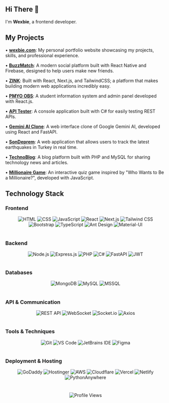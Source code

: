 ## Hi There 👋

I'm **Wexbie**, a frontend developer.

## My Projects

• **[wexbie.com](https://wexbie.com)**: My personal portfolio website showcasing my projects, skills, and professional experience.

• **[BuzzMatch](https://github.com/wexbie/buzzmatch)**: A modern social platform built with React Native and Firebase, designed to help users make new friends.  

• **[ZINK](https://github.com/wexbie/zink)**: Built with React, Next.js, and TailwindCSS; a platform that makes building modern web applications incredibly easy.  

• **[PMYO OBS](https://github.com/wexbie/pmyo-obs)**: A student information system and admin panel developed with React.js.  

• **[API Tester](https://github.com/wexbie/api-tester)**: A console application built with C# for easily testing REST APIs.  

• **[Gemini AI Clone](https://github.com/wexbie/gemini-clone)**: A web interface clone of Google Gemini AI, developed using React and FastAPI.  

• **[SonDeprem](https://github.com/wexbie/sondeprem)**: A web application that allows users to track the latest earthquakes in Turkey in real time.  

• **[TechnoBlog](https://github.com/wexbie/technoblog)**: A blog platform built with PHP and MySQL for sharing technology news and articles.  

• **[Millionaire Game](https://github.com/wexbie/milyoner)**: An interactive quiz game inspired by "Who Wants to Be a Millionaire?", developed with JavaScript.

## Technology Stack

### Frontend
<div align="center">
  <img src="https://img.shields.io/badge/HTML5-E34F26?style=for-the-badge&logo=html5&logoColor=white" alt="HTML" />
  <img src="https://img.shields.io/badge/CSS3-1572B6?style=for-the-badge&logo=css3&logoColor=white" alt="CSS" />
  <img src="https://img.shields.io/badge/JavaScript-F7DF1E?style=for-the-badge&logo=javascript&logoColor=black" alt="JavaScript" />
  <img src="https://img.shields.io/badge/React-20232A?style=for-the-badge&logo=react&logoColor=61DAFB" alt="React" />
  <img src="https://img.shields.io/badge/Next.js-000000?style=for-the-badge&logo=next.js&logoColor=white" alt="Next.js" />
  <img src="https://img.shields.io/badge/Tailwind_CSS-38B2AC?style=for-the-badge&logo=tailwind-css&logoColor=white" alt="Tailwind CSS" />
  <img src="https://img.shields.io/badge/Bootstrap-563D7C?style=for-the-badge&logo=bootstrap&logoColor=white" alt="Bootstrap" />
  <img src="https://img.shields.io/badge/TypeScript-007ACC?style=for-the-badge&logo=typescript&logoColor=white" alt="TypeScript" />
  <img src="https://img.shields.io/badge/Ant_Design-1890FF?style=for-the-badge&logo=ant-design&logoColor=white" alt="Ant Design" />
  <img src="https://img.shields.io/badge/Material_UI-0081CB?style=for-the-badge&logo=material-ui&logoColor=white" alt="Material-UI" />
</div>

#

### Backend
<div align="center">
  <img src="https://img.shields.io/badge/Node.js-43853D?style=for-the-badge&logo=node.js&logoColor=white" alt="Node.js" />
  <img src="https://img.shields.io/badge/Express.js-404D59?style=for-the-badge&logo=express&logoColor=white" alt="Express.js" />
  <img src="https://img.shields.io/badge/PHP-777BB4?style=for-the-badge&logo=php&logoColor=white" alt="PHP" />
  <img src="https://img.shields.io/badge/C%23-239120?style=for-the-badge&logo=c-sharp&logoColor=white" alt="C#" />
  <img src="https://img.shields.io/badge/FastAPI-009688?style=for-the-badge&logo=fastapi&logoColor=white" alt="FastAPI" />
  <img src="https://img.shields.io/badge/JWT-000000?style=for-the-badge&logo=json-web-tokens&logoColor=white" alt="JWT" />
</div>

#

### Databases
<div align="center">
  <img src="https://img.shields.io/badge/MongoDB-4EA94B?style=for-the-badge&logo=mongodb&logoColor=white" alt="MongoDB" />
  <img src="https://img.shields.io/badge/MySQL-00000F?style=for-the-badge&logo=mysql&logoColor=white" alt="MySQL" />
  <img src="https://img.shields.io/badge/Microsoft_SQL_Server-CC2927?style=for-the-badge&logo=microsoft-sql-server&logoColor=white" alt="MSSQL" />
</div>

#

### API & Communication
<div align="center">
  <img src="https://img.shields.io/badge/REST_API-FF6B6B?style=for-the-badge&logo=rest&logoColor=white" alt="REST API" />
  <img src="https://img.shields.io/badge/WebSocket-010101?style=for-the-badge&logo=websocket&logoColor=white" alt="WebSocket" />
  <img src="https://img.shields.io/badge/Socket.io-010101?style=for-the-badge&logo=socket.io&logoColor=white" alt="Socket.io" />
  <img src="https://img.shields.io/badge/Axios-5A29E4?style=for-the-badge&logo=axios&logoColor=white" alt="Axios" />
</div>

#

### Tools & Techniques
<div align="center">
  <img src="https://img.shields.io/badge/Git-F05032?style=for-the-badge&logo=git&logoColor=white" alt="Git" />
  <img src="https://img.shields.io/badge/VS_Code-007ACC?style=for-the-badge&logo=visual-studio-code&logoColor=white" alt="VS Code" />
  <img src="https://img.shields.io/badge/JetBrains_IDE-000000?style=for-the-badge&logo=jetbrains&logoColor=white" alt="JetBrains IDE" />
  <img src="https://img.shields.io/badge/Figma-F24E1E?style=for-the-badge&logo=figma&logoColor=white" alt="Figma" />
</div>

#

### Deployment & Hosting
<div align="center">
  <img src="https://img.shields.io/badge/GoDaddy-1FDBAD?style=for-the-badge&logo=godaddy&logoColor=white" alt="GoDaddy" />
  <img src="https://img.shields.io/badge/Hostinger-0066FF?style=for-the-badge&logo=hostinger&logoColor=white" alt="Hostinger" />
  <img src="https://img.shields.io/badge/AWS-232F3E?style=for-the-badge&logo=amazon-aws&logoColor=white" alt="AWS" />
  <img src="https://img.shields.io/badge/Cloudflare-F38020?style=for-the-badge&logo=cloudflare&logoColor=white" alt="Cloudflare" />
  <img src="https://img.shields.io/badge/Vercel-000000?style=for-the-badge&logo=vercel&logoColor=white" alt="Vercel" />
  <img src="https://img.shields.io/badge/Netlify-00C7B7?style=for-the-badge&logo=netlify&logoColor=white" alt="Netlify" />
  <img src="https://img.shields.io/badge/PythonAnywhere-3776AB?style=for-the-badge&logo=python&logoColor=white" alt="PythonAnywhere" />
</div>

#

<div align="center">
  <img src="https://komarev.com/ghpvc/?username=wexbie&style=flat-square&color=6B7280&label=Profile+views" alt="Profile Views" />
</div>

#
